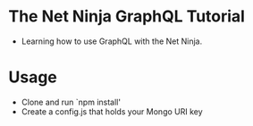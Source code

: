 # The Net Ninja GraphQL Tutorial
- Learning how to use GraphQL with the Net Ninja.

# Usage
- Clone and run `npm install'
- Create a config.js that holds your Mongo URI key